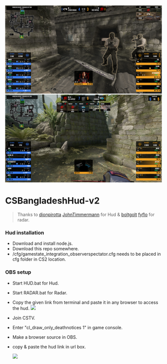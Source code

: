 ![](https://github.com/tamim66/CSBangladeshHUDv2/blob/main/Screenshot%202025-02-23%2019-58-35.png?raw=true)
![](https://github.com/tamim66/CSBangladeshHUDv2/blob/main/Screenshot%202025-02-25%2000-04-20.png?raw=true)

# CSBangladeshHud-v2
> Thanks to [dionpirotta](https://github.com/dionpirotta/Custom-CSGO-HUD#examples) [JohnTimmermann](https://github.com/JohnTimmermann/Custom-CS2-HUD) for Hud & [boltgolt](https://github.com/boltgolt/boltobserv?tab=readme-ov-file) [fyflo](https://github.com/fyflo/CS-CS2-CSGO-HUDS-Observer-fyflo) for radar.

### Hud installation
- Download and install node.js.
- Download this repo somewhere.
- /cfg/gamestate_integration_observerspectator.cfg needs to be placed in cfg folder in CS2 location.

### OBS setup 
- Start HUD.bat for Hud.
- Start RADAR.bat for Radar.
- Copy the given link from terminal and paste it in any browser to access the hud.
    ![](https://i.postimg.cc/G2SV64wK/image-2023-10-16-190538812.png)
- Join CSTV.
- Enter "cl_draw_only_deathnotices 1" in game console.
- Make a browser source in OBS.
- copy & paste the hud link in url box.

    ![](https://i.postimg.cc/DfL9L646/image-2023-10-17-105054631.png)
